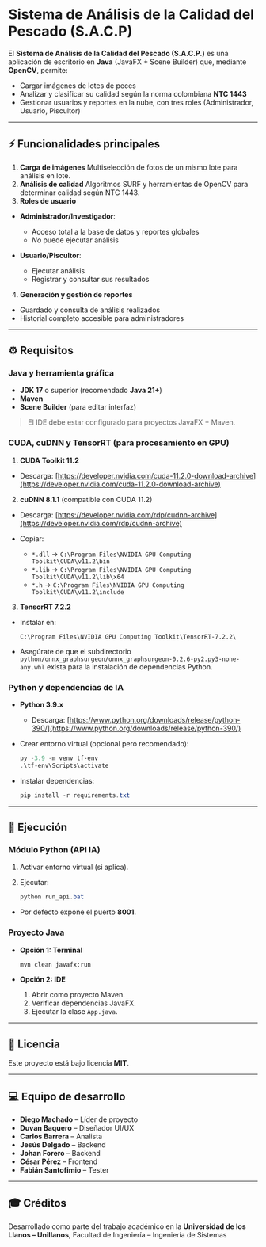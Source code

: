 # Sistema de Análisis de la Calidad del Pescado (S.A.C.P)

El **Sistema de Análisis de la Calidad del Pescado (S.A.C.P.)** es una aplicación de escritorio en **Java** (JavaFX + Scene Builder) que, mediante **OpenCV**, permite:

* Cargar imágenes de lotes de peces
* Analizar y clasificar su calidad según la norma colombiana **NTC 1443**
* Gestionar usuarios y reportes en la nube, con tres roles (Administrador, Usuario, Piscultor)

---

## ⚡ Funcionalidades principales

1. **Carga de imágenes**
   Multiselección de fotos de un mismo lote para análisis en lote.
2. **Análisis de calidad**
   Algoritmos SURF y herramientas de OpenCV para determinar calidad según NTC 1443.
3. **Roles de usuario**

  * **Administrador/Investigador**:

    * Acceso total a la base de datos y reportes globales
    * *No* puede ejecutar análisis
  * **Usuario/Piscultor**:

    * Ejecutar análisis
    * Registrar y consultar sus resultados
4. **Generación y gestión de reportes**

  * Guardado y consulta de análisis realizados
  * Historial completo accesible para administradores

---

## ⚙️ Requisitos

### Java y herramienta gráfica

* **JDK 17** o superior (recomendado **Java 21+**)
* **Maven**
* **Scene Builder** (para editar interfaz)

> El IDE debe estar configurado para proyectos JavaFX + Maven.

### CUDA, cuDNN y TensorRT (para procesamiento en GPU)

1. **CUDA Toolkit 11.2**

  * Descarga: [https://developer.nvidia.com/cuda-11.2.0-download-archive](https://developer.nvidia.com/cuda-11.2.0-download-archive)
2. **cuDNN 8.1.1** (compatible con CUDA 11.2)

  * Descarga: [https://developer.nvidia.com/rdp/cudnn-archive](https://developer.nvidia.com/rdp/cudnn-archive)
  * Copiar:

    * `*.dll` → `C:\Program Files\NVIDIA GPU Computing Toolkit\CUDA\v11.2\bin`
    * `*.lib` → `C:\Program Files\NVIDIA GPU Computing Toolkit\CUDA\v11.2\lib\x64`
    * `*.h`   → `C:\Program Files\NVIDIA GPU Computing Toolkit\CUDA\v11.2\include`
3. **TensorRT 7.2.2**

  * Instalar en:

    ```
    C:\Program Files\NVIDIA GPU Computing Toolkit\TensorRT-7.2.2\
    ```
  * Asegúrate de que el subdirectorio `python/onnx_graphsurgeon/onnx_graphsurgeon-0.2.6-py2.py3-none-any.whl` exista para la instalación de dependencias Python.

### Python y dependencias de IA

* **Python 3.9.x**

  * Descarga: [https://www.python.org/downloads/release/python-390/](https://www.python.org/downloads/release/python-390/)
* Crear entorno virtual (opcional pero recomendado):

  ```powershell
  py -3.9 -m venv tf-env
  .\tf-env\Scripts\activate
  ```
* Instalar dependencias:

  ```powershell
  pip install -r requirements.txt
  ```

---

## 🚀 Ejecución

### Módulo Python (API IA)

1. Activar entorno virtual (si aplica).
2. Ejecutar:

   ```powershell
   python run_api.bat
   ```

  * Por defecto expone el puerto **8001**.

### Proyecto Java

* **Opción 1: Terminal**

  ```bash
  mvn clean javafx:run
  ```
* **Opción 2: IDE**

  1. Abrir como proyecto Maven.
  2. Verificar dependencias JavaFX.
  3. Ejecutar la clase `App.java`.

---

## 📄 Licencia

Este proyecto está bajo licencia **MIT**.

---

## 💻 Equipo de desarrollo

* **Diego Machado** – Líder de proyecto
* **Duvan Baquero** – Diseñador UI/UX
* **Carlos Barrera** – Analista
* **Jesús Delgado** – Backend
* **Johan Forero** – Backend
* **César Pérez** – Frontend
* **Fabián Santofimio** – Tester

---

## 🎓 Créditos

Desarrollado como parte del trabajo académico en la
**Universidad de los Llanos – Unillanos**,
Facultad de Ingeniería – Ingeniería de Sistemas

